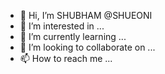 - 👋 Hi, I’m SHUBHAM @SHUEONI
- 👀 I’m interested in ...
- 🌱 I’m currently learning ...
- 💞️ I’m looking to collaborate on ...
- 📫 How to reach me ...

<!---
SHUEONI/SHUEONI is a ✨ special ✨ repository because its `README.md` (this file) appears on your GitHub profile.
You can click the Preview link to take a look at your changes.
--->
